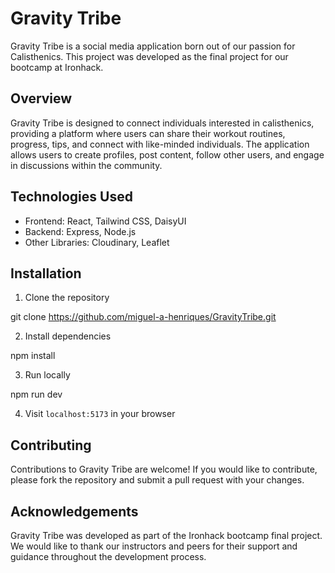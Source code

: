 # Gravity Tribe

Gravity Tribe is a social media application born out of our passion for Calisthenics. This project was developed as the final project for our bootcamp at Ironhack.

## Overview

Gravity Tribe is designed to connect individuals interested in calisthenics, providing a platform where users can share their workout routines, progress, tips, and connect with like-minded individuals. The application allows users to create profiles, post content, follow other users, and engage in discussions within the community.

## Technologies Used

- Frontend: React, Tailwind CSS, DaisyUI
- Backend: Express, Node.js
- Other Libraries: Cloudinary, Leaflet

## Installation

1. Clone the repository

git clone https://github.com/miguel-a-henriques/GravityTribe.git

2. Install dependencies

npm install

3. Run locally

npm run dev

4. Visit `localhost:5173` in your browser

## Contributing

Contributions to Gravity Tribe are welcome! If you would like to contribute, please fork the repository and submit a pull request with your changes.

## Acknowledgements

Gravity Tribe was developed as part of the Ironhack bootcamp final project. We would like to thank our instructors and peers for their support and guidance throughout the development process.

